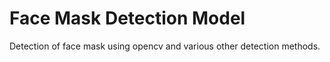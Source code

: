 # Face Mask Detection Model
Detection of face mask using opencv and various other detection methods.
